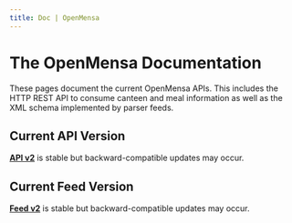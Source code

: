 ```yaml
---
title: Doc | OpenMensa
---
```


# The OpenMensa Documentation

These pages document the current OpenMensa APIs. This includes the HTTP REST API to consume canteen and meal information as well as the XML schema implemented by parser feeds.

## Current API Version

**[API v2](/api/v2/)** is stable but backward-compatible updates may occur.

## Current Feed Version

**[Feed v2](/feed/v2/)** is stable but backward-compatible updates may occur.
